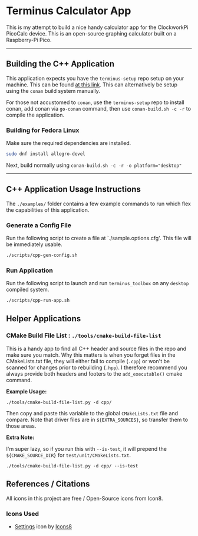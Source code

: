 #  Terminus Calculator App

This is my attempt to build a nice handy calculator app for the ClockworkPi PicoCalc device.  This is an open-source graphing calculator built on a Raspberry-Pi Pico. 

---
## Building the C++ Application

This application expects you have the `terminus-setup` repo setup on your machine.  This can be found [at this link](https://github.com/Terminus-Geospatial/terminus-setup).  This can alternatively be setup using the `conan` build system manually. 

For those not accustomed to `conan`, use the `terminus-setup` repo to install conan, add conan via `go-conan` command, then use `conan-build.sh -c -r` to compile the application.

### Building for Fedora Linux

Make sure the required dependencies are installed. 

```bash
sudo dnf install allegro-devel
```

Next, build normally using `conan-build.sh -c -r -o platform="desktop"`


---

## C++ Application Usage Instructions 

The `./examples/` folder contains a few example commands to run which flex the capabilities of this application. 

### Generate a Config File

Run the following script to create a file at `./sample.options.cfg'.  This file will be immediately usable. 

```bash
./scripts/cpp-gen-config.sh
```

### Run Application

Run the following script to launch and run `terminus_toolbox` on any `desktop` compiled system. 

```bash
./scripts/cpp-run-app.sh
```

## Helper Applications

### CMake Build File List : `./tools/cmake-build-file-list`

This is a handy app to find all C++ header and source files in the repo and make sure you match.  Why this matters is 
when you forget files in the CMakeLists.txt file, they will either fail to compile (`.cpp`) or won't be scanned for changes
prior to rebuilding (`.hpp`).  I therefore recommend you always provide both headers and footers to the `add_executable()` cmake command.

**Example Usage:**

    ./tools/cmake-build-file-list.py -d cpp/

Then copy and paste this variable to the global `CMakeLists.txt` file and compare. Note that driver files are in `${EXTRA_SOURCES}`, so transfer them to those areas.

**Extra Note:**

I'm super lazy, so if you run this with `--is-test`, it will prepend the `${CMAKE_SOURCE_DIR}` for `test/unit/CMakeLists.txt`. 

    ./tools/cmake-build-file-list.py -d cpp/ --is-test



## References / Citations

All icons in this project are free / Open-Source icons from Icon8.

### Icons Used
- <a target="_blank" href="https://icons8.com/icon/12784/settings">Settings</a> icon by <a target="_blank" href="https://icons8.com">Icons8</a>

